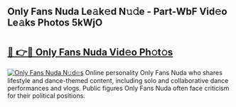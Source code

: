 ## Only Fans Nuda Le𝚊k𝚎d N𝚞𝚍e - Part-WbF Vid𝚎o Le𝚊ks Photos 5kWjO

# <h2><a href="http://fbg25m.evod.top/?m=Only+Fans+Nuda">🔗 👉🔴 Only Fans Nuda Vid𝚎o Ph𝚘t𝚘s</a></h2>

[![Only Fans Nuda N𝚞d𝚎s](https://i.imgur.com/8V9OHl7.gif)](http://fbg25m.evod.top/?m=Only+Fans+Nuda)
Online personality Only Fans Nuda who shares lifestyle and dance-themed content, including solo and collaborative dance performances and vlogs. Public figures Only Fans Nuda often face criticism for their political positions. 
